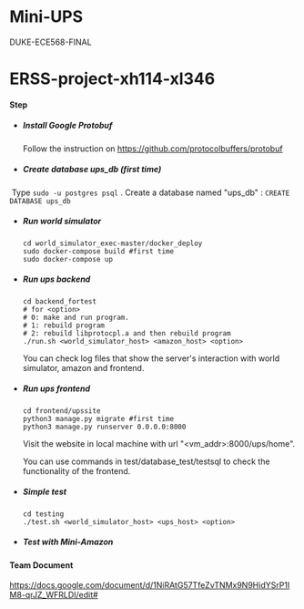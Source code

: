 # Mini-UPS
DUKE-ECE568-FINAL
# ERSS-project-xh114-xl346

#### Step

- ##### Install Google Protobuf

  Follow the instruction on https://github.com/protocolbuffers/protobuf

- ##### Create database ups_db (first time)

​		Type `sudo -u postgres psql` . Create a database named "ups_db" : `CREATE DATABASE ups_db`

- ##### Run world simulator

  ```shell
  cd world_simulator_exec-master/docker_deploy
  sudo docker-compose build #first time
  sudo docker-compose up
  ```

- ##### Run ups backend

   ```shell
   cd backend_fortest
   # for <option>
   # 0: make and run program.
   # 1: rebuild program
   # 2: rebuild libprotocpl.a and then rebuild program
   ./run.sh <world_simulator_host> <amazon_host> <option> 
   ```

   You can check log files that show the server's interaction with world simulator, amazon and frontend.

- ##### Run ups frontend

  ```shell
  cd frontend/upssite
  python3 manage.py migrate #first time
  python3 manage.py runserver 0.0.0.0:8000
  ```

  Visit the website in local machine with url "<vm_addr>:8000/ups/home".

  You can use commands in test/database_test/testsql  to check the functionality of the frontend.

- ##### Simple test

   ```shell
   cd testing
   ./test.sh <world_simulator_host> <ups_host> <option> 
   ```

- ##### Test with Mini-Amazon

   

#### Team Document

https://docs.google.com/document/d/1NiRAtG57TfeZvTNMx9N9HidYSrP1IM8-qrJZ_WFRLDI/edit#
